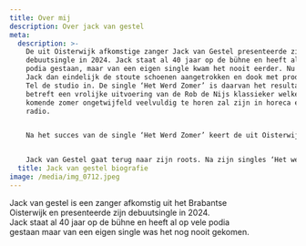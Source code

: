 ```yaml
---
title: Over mij
description: Over jack van gestel
meta:
  description: >-
    De uit Oisterwijk afkomstige zanger Jack van Gestel presenteerde zijn
    debuutsingle in 2024. Jack staat al 40 jaar op de bühne en heeft al op vele
    podia gestaan, maar van een eigen single kwam het nooit eerder. Nu heeft
    Jack dan eindelijk de stoute schoenen aangetrokken en dook met producer Kees
    Tel de studio in. De single ‘Het Werd Zomer’ is daarvan het resultaat. Het
    betreft een vrolijke uitvoering van de Rob de Nijs klassieker welke in de
    komende zomer ongetwijfeld veelvuldig te horen zal zijn in horeca en op de
    radio.


    Na het succes van de single ‘Het Werd Zomer’ keert de uit Oisterwijk afkomstige zanger Jack van Gestel terug met weer een Nederlandtalige klassieker in een nieuw jasje. Dit keer heeft hij een gloednieuwe bewerking gemaakt van ‘Terug Naar De Kust’, bekend van Maggie MacNeal uit 1976. Samen met producer Kees Tel heeft Jack er een uiterst gezellige en hitgevoelige versie van gemaakt waardoor nieuwe generaties dit liedje zullen ontdekken. ‘Terug Naar de Kust’ zal ongetwijfeld veelvuldig voorbij komen op de radio stations en in de horeca.  Een videoclip is te zien op de bekende clipkanalen.


    Jack van Gestel gaat terug naar zijn roots. Na zijn singles ‘Het werd zomer’ en ‘Terug naar de kust’ heeft de sympathieke Brabander zijn keuze laten vallen op een oude liefde genaamd rock and roll. Deze single had hij een aantal jaar geleden reeds in de studio opgenomen voor de 80e verjaardag van zijn moeder en heeft hij nooit eerder uitgebracht. De single ‘Please mama please’ zal zeker gewaardeerd worden onder de liefhebbers van dit muziekgenre. Met zijn uniek stemgeluid zal hij ongetwijfeld de voetjes van de vloer krijgen met deze swingende bewerking van The Lincolns uit Amerika. Het nummer is te beluisteren op de socials en de diverse clipkanalen.
  title: Jack van gestel biografie
image: /media/img_0712.jpeg
---
```

Jack van gestel is een zanger afkomstig uit het Brabantse \
Oisterwijk en presenteerde zijn debuutsingle in 2024. \
Jack staat al 40 jaar op de bühne en heeft al op vele podia \
gestaan maar van een eigen single was het nog nooit gekomen.
